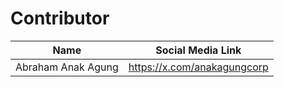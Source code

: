 # Contributor

| Name               | Social Media Link           |
| ------------------ | --------------------------- |
| Abraham Anak Agung | https://x.com/anakagungcorp |
